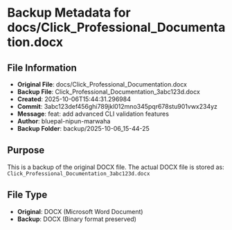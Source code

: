 # Backup Metadata for docs/Click_Professional_Documentation.docx

## File Information
- **Original File**: docs/Click_Professional_Documentation.docx
- **Backup File**: Click_Professional_Documentation_3abc123d.docx
- **Created**: 2025-10-06T15:44:31.296984
- **Commit**: 3abc123def456ghi789jkl012mno345pqr678stu901vwx234yz
- **Message**: feat: add advanced CLI validation features
- **Author**: bluepal-nipun-marwaha
- **Backup Folder**: backup/2025-10-06_15-44-25

## Purpose
This is a backup of the original DOCX file. The actual DOCX file is stored as: `Click_Professional_Documentation_3abc123d.docx`

## File Type
- **Original**: DOCX (Microsoft Word Document)
- **Backup**: DOCX (Binary format preserved)
